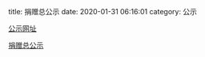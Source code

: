title: 捐赠总公示
date: 2020-01-31 06:16:01
category: 公示

[公示网址](http://www.corrine.com.cn:37376)


[捐赠总公示]({static}/fujian/donate2wuhan.xlsx)



